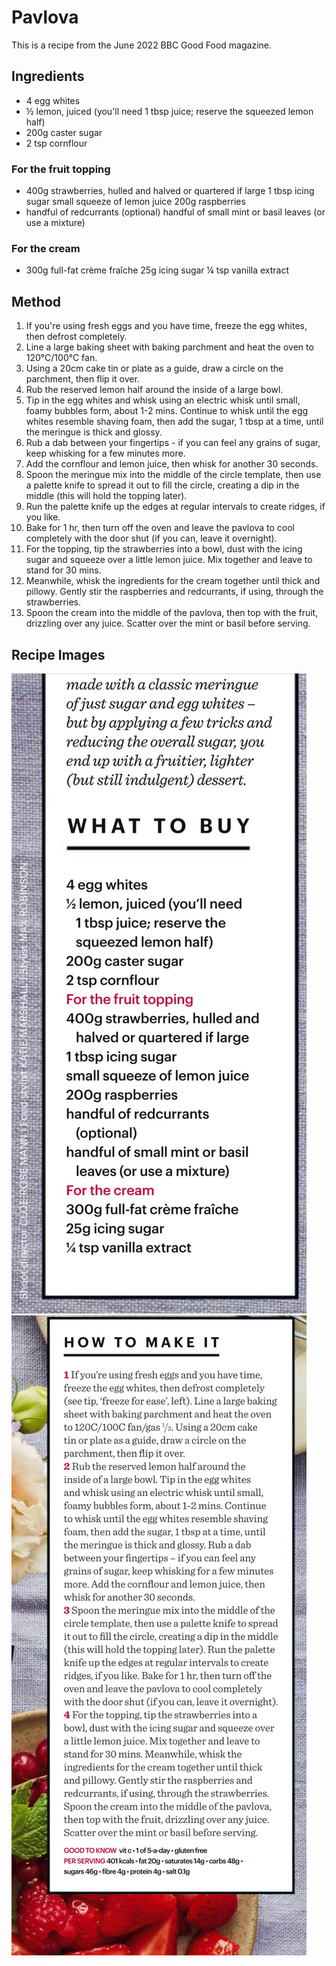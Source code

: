 # Pavlova

This is a recipe from the June 2022 BBC Good Food magazine.

## Ingredients

- 4 egg whites
- ½ lemon, juiced (you'll need 1 tbsp juice; reserve the squeezed lemon half)
- 200g caster sugar
- 2 tsp cornflour

### For the fruit topping

- 400g strawberries, hulled and halved or quartered if large 1 tbsp icing sugar small squeeze of lemon juice 200g raspberries
- handful of redcurrants
(optional) handful of small mint or basil leaves (or use a mixture)

### For the cream

- 300g full-fat crème fraîche 25g icing sugar ¼ tsp vanilla extract

## Method

1. If you're using fresh eggs and you have time, freeze the egg whites, then defrost completely.
1. Line a large baking sheet with baking parchment and heat the oven to 120°C/100°C fan.
1. Using a 20cm cake tin or plate as a guide, draw a circle on the parchment, then flip it over.
1. Rub the reserved lemon half around the inside of a large bowl.
1. Tip in the egg whites and whisk using an electric whisk until small, foamy bubbles form, about 1-2 mins. Continue to whisk until the egg whites resemble shaving foam, then add the sugar, 1 tbsp at a time, until the meringue is thick and glossy.
1. Rub a dab between your fingertips - if you can feel any grains of sugar, keep whisking for a few minutes more.
1. Add the cornflour and lemon juice, then whisk for another 30 seconds.
1. Spoon the meringue mix into the middle of the circle template, then use a palette knife to spread it out to fill the circle, creating a dip in the middle (this will hold the topping later).
1. Run the palette knife up the edges at regular intervals to create ridges, if you like.
1. Bake for 1 hr, then turn off the oven and leave the pavlova to cool completely with the door shut (if you can, leave it overnight).
1. For the topping, tip the strawberries into a bowl, dust with the icing sugar and squeeze over a little lemon juice. Mix together and leave to stand for 30 mins.
1. Meanwhile, whisk the ingredients for the cream together until thick and pillowy. Gently stir the raspberries and redcurrants, if using, through the strawberries. 
1. Spoon the cream into the middle of the pavlova, then top with the fruit, drizzling over any juice. Scatter over the mint or basil before serving.

## Recipe Images

![recipe ingredients image](/public/images/Pavlova-1.png)
![recipe method image](/public/images/Pavlova-2.png)
